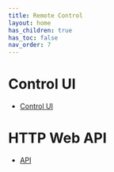 ```yaml
---
title: Remote Control
layout: home
has_children: true
has_toc: false
nav_order: 7
---
```


# Control UI
 - [Control UI](guides/remote/ui)

# HTTP Web API
 - [API](guides/remote/api)